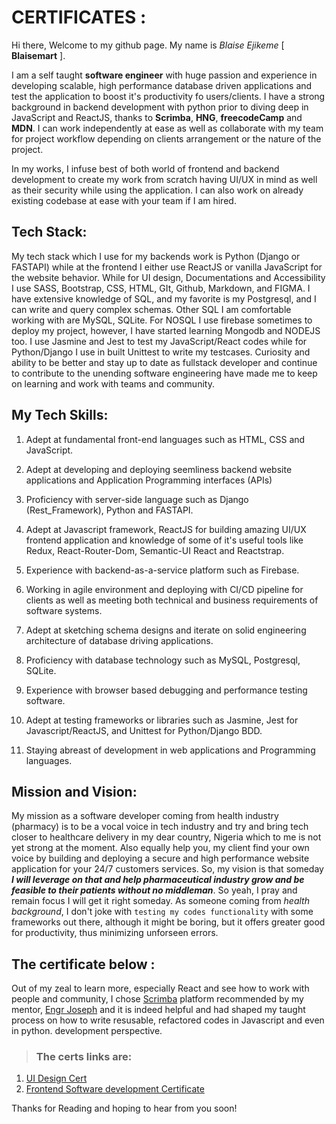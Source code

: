 # CERTIFICATES :

Hi there, Welcome to my github page. My name is _Blaise Ejikeme_ [ __Blaisemart__ ]. 

 I am a self taught __software engineer__ with huge passion and experience in developing scalable, high performance database driven applications and test the application to boost it's productivity fo users/clients. I have a strong background in backend development with python prior to diving deep in JavaScript and ReactJS, thanks to __Scrimba__, __HNG__, __freecodeCamp__ and __MDN__. I can work independently at ease as well as collaborate with my team for project workflow depending on clients arrangement or the nature of the project.

 In my works, I infuse best of both world of frontend and backend development to create my work from scratch  having UI/UX in mind as well as their security while using the application.
 I can also work on already existing codebase at ease with your team if I am hired.

## Tech Stack:
My tech stack which I use for my backends work is Python (Django or FASTAPI) while at the frontend I either use ReactJS or vanilla JavaScript for the website behavior. While for UI design, Documentations and Accessibility I use SASS, Bootstrap, CSS, HTML, GIt, Github, Markdown, and FIGMA. I have extensive knowledge of SQL, and my favorite is my Postgresql, and I can write and query complex schemas. Other SQL I am comfortable working with are MySQL, SQLite. For NOSQL I use firebase sometimes to deploy my project, however, I have started learning Mongodb and NODEJS too. I use Jasmine and Jest to test my JavaScript/React codes while for Python/Django I use in built Unittest to write my testcases. Curiosity and ability to be better and stay up to date as fullstack developer and continue to contribute to the unending software 
engineering have made me to keep on learning and work with teams and community. 

## My Tech Skills:
1. Adept at fundamental front-end languages such as HTML, CSS and JavaScript.

2. Adept at developing and deploying seemliness backend website applications and Application Programming interfaces (APIs)

3. Proficiency with server-side language such as Django (Rest_Framework), Python and FASTAPI.

4. Adept at Javascript framework, ReactJS for building amazing UI/UX frontend application and knowledge of some of it's useful tools like  Redux, React-Router-Dom,
Semantic-UI React and Reactstrap.

5. Experience with backend-as-a-service platform such as Firebase.

6. Working in agile environment and deploying with CI/CD pipeline for clients as well as meeting both technical and business requirements of software systems.

7. Adept at sketching schema designs and iterate on solid engineering architecture of database driving applications.

9. Proficiency with database technology such as MySQL, Postgresql, SQLite.

10. Experience with browser based debugging and performance testing software.
 
11. Adept at testing frameworks or libraries such as Jasmine, Jest for Javascript/ReactJS, and Unittest for Python/Django BDD.

12. Staying abreast of development in web applications and Programming languages.


## Mission and Vision: 
My mission as a software developer coming from health industry (pharmacy) is to be a vocal voice in tech industry and try and bring tech closer to healthcare delivery in my dear country, Nigeria which to me is not yet strong at the moment. Also equally help you, my client find your own voice by building and deploying a secure and high performance website application for your 24/7 customers services.  So, my vision is that someday *__I will leverage on that and help pharmaceutical industry grow and be feasible to their patients without no middleman__*. So yeah, I pray and remain focus I will get it right someday. As someone coming from _health background_, I don't joke with `testing my codes functionality` with some frameworks out there, although it might be boring, but it offers greater good for productivity, thus minimizing unforseen errors.

## The certificate below :

Out of my zeal to learn more, especially React and see how to work with people and community, I chose [Scrimba](https://scrimba.com) platform recommended by my mentor, [Engr Joseph](https://www.linkedin.com/in/chukwuebuka-enyelu-948a31b9) and it is indeed helpful and had shaped my taught process on how to write resusable, refactored codes in Javascript and even in python.
development perspective.

> ### The certs links are:
1. [UI Design Cert](CERTIFICATE%20OF%20COMPLETION%20-%20Learn%20UI%20Design%20(1).pdf)
2. [Frontend Software development Certificate](CERTIFICATE%20OF%20COMPLETION%20-%20The%20Frontend%20Developer%20Career%20Path.pdf)


Thanks for Reading and hoping to hear from you soon!
